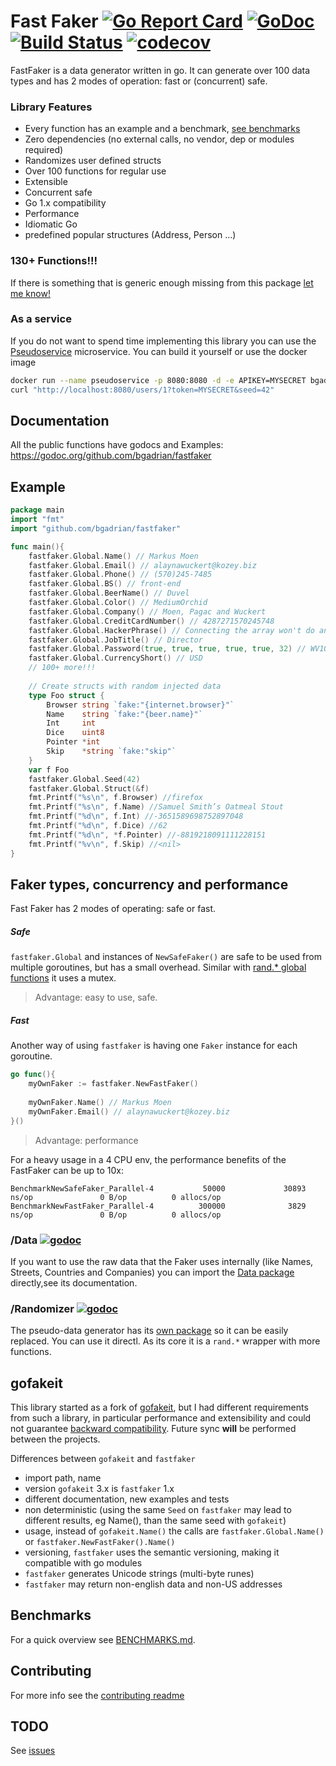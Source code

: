 # Fast Faker [![Go Report Card](https://goreportcard.com/badge/github.com/bgadrian/fastfaker)](https://goreportcard.com/report/github.com/bgadrian/fastfaker) [![GoDoc](https://godoc.org/github.com/bgadrian/fastfaker?status.svg)](https://godoc.org/github.com/bgadrian/fastfaker) [![Build Status](https://travis-ci.com/bgadrian/fastfaker.svg?branch=master)](https://travis-ci.com/bgadrian/fastfaker) [![codecov](https://codecov.io/gh/bgadrian/fastfaker/branch/master/graph/badge.svg)](https://codecov.io/gh/bgadrian/fastfaker)

FastFaker is a data generator written in go. It can generate over 100 data types and has 2 modes of operation: fast or (concurrent) safe.

### Library Features
- Every function has an example and a benchmark,
[see benchmarks](https://github.com/bgadrian/fastfaker/blob/master/BENCHMARKS.md)
- Zero dependencies (no external calls, no vendor, dep or modules required)
- Randomizes user defined structs
- Over 100 functions for regular use
- Extensible
- Concurrent safe
- Go 1.x compatibility
- Performance
- Idiomatic Go
- predefined popular structures (Address, Person ...)

### 130+ Functions!!!
If there is something that is generic enough missing from this package [let me know!](./CONTRIBUTING.md)

### As a service
If you do not want to spend time implementing this library you can use the [Pseudoservice](https://github.com/bgadrian/pseudoservice) microservice. You can build it yourself or use the docker image
```bash
docker run --name pseudoservice -p 8080:8080 -d -e APIKEY=MYSECRET bgadrian/pseudoservice
curl "http://localhost:8080/users/1?token=MYSECRET&seed=42"
```

## Documentation
All the public functions have godocs and Examples: https://godoc.org/github.com/bgadrian/fastfaker

## Example
```go
package main
import "fmt"
import "github.com/bgadrian/fastfaker"

func main(){
    fastfaker.Global.Name() // Markus Moen
    fastfaker.Global.Email() // alaynawuckert@kozey.biz
    fastfaker.Global.Phone() // (570)245-7485
    fastfaker.Global.BS() // front-end
    fastfaker.Global.BeerName() // Duvel
    fastfaker.Global.Color() // MediumOrchid
    fastfaker.Global.Company() // Moen, Pagac and Wuckert
    fastfaker.Global.CreditCardNumber() // 4287271570245748
    fastfaker.Global.HackerPhrase() // Connecting the array won't do anything, we need to generate the haptic COM driver!
    fastfaker.Global.JobTitle() // Director
    fastfaker.Global.Password(true, true, true, true, true, 32) // WV10MzLxq2DX79w1omH97_0ga59j8!kj
    fastfaker.Global.CurrencyShort() // USD
    // 100+ more!!!
    
    // Create structs with random injected data
    type Foo struct {
        Browser string `fake:"{internet.browser}"`
        Name    string `fake:"{beer.name}"`
        Int     int
        Dice    uint8
        Pointer *int
        Skip    *string `fake:"skip"`
    }
    var f Foo
    fastfaker.Global.Seed(42)
    fastfaker.Global.Struct(&f)
    fmt.Printf("%s\n", f.Browser) //firefox
    fmt.Printf("%s\n", f.Name) //Samuel Smith’s Oatmeal Stout
    fmt.Printf("%d\n", f.Int) //-3651589698752897048
    fmt.Printf("%d\n", f.Dice) //62
    fmt.Printf("%d\n", *f.Pointer) //-8819218091111228151
    fmt.Printf("%v\n", f.Skip) //<nil>
}
```

## Faker types, concurrency and performance
Fast Faker has 2 modes of operating: safe or fast. 
    
##### Safe
`fastfaker.Global` and instances of `NewSafeFaker()` are safe to be used from multiple goroutines, but has a small overhead. Similar with [rand.* global functions](https://golang.org/src/math/rand/rand.go?#L288) it uses a mutex.

> Advantage: easy to use, safe.

##### Fast
Another way of using `fastfaker` is having one `Faker` instance for each goroutine. 
```go
go func(){
    myOwnFaker := fastfaker.NewFastFaker()
    
    myOwnFaker.Name() // Markus Moen
    myOwnFaker.Email() // alaynawuckert@kozey.biz
}()
```

> Advantage: performance

For a heavy usage in a 4 CPU env, the performance benefits of the FastFaker can be up to 10x:
```
BenchmarkNewSafeFaker_Parallel-4           50000             30893 ns/op               0 B/op          0 allocs/op
BenchmarkNewFastFaker_Parallel-4          300000              3829 ns/op               0 B/op          0 allocs/op
```

### /Data [![godoc](https://godoc.org/github.com/bgadrian/fastfaker?status.svg)](https://godoc.org/github.com/bgadrian/fastfaker/data)
If you want to use the raw data that the Faker uses internally (like Names, Streets, Countries and Companies) you can import the [Data package](./data) directly,see its documentation.

### /Randomizer [![godoc](https://godoc.org/github.com/bgadrian/fastfaker?status.svg)](https://godoc.org/github.com/bgadrian/fastfaker/randomizer)
The pseudo-data generator has its [own package](./randomizer) so it can be easily replaced. You can use it directl. As its core it is a `rand.*` wrapper with more functions. 

## gofakeit
This library started as a fork of [gofakeit](https://github.com/brianvoe/gofakeit/), but I had different requirements from such a library, in particular performance and extensibility and could not guarantee [backward compatibility](https://github.com/brianvoe/gofakeit/issues/32). Future sync **will** be performed between the projects.

Differences between `gofakeit` and `fastfaker`
* import path, name
* version `gofakeit` 3.x is `fastfaker` 1.x
* different documentation, new examples and tests
* non deterministic (using the same `Seed` on `fastfaker` may lead to different results, eg Name(), than the same seed with `gofakeit`)
* usage, instead of `gofakeit.Name()` the calls are `fastfaker.Global.Name()` or `fastfaker.NewFastFaker().Name()`
* versioning, `fastfaker` uses the semantic versioning, making it compatible with go modules
* `fastfaker` generates Unicode strings (multi-byte runes)
* `fastfaker` may return non-english data and non-US addresses

## Benchmarks
For a quick overview see [BENCHMARKS.md](./BENCHMARKS.md).

## Contributing
For more info see the [contributing readme](./CONTRIBUTING.md)

## TODO
See [issues](https://github.com/bgadrian/fastfaker/issues)

